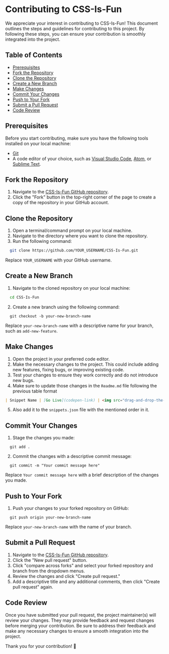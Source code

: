 # Contributing to CSS-Is-Fun

We appreciate your interest in contributing to CSS-Is-Fun! This document outlines the steps and guidelines for contributing to this project. By following these steps, you can ensure your contribution is smoothly integrated into the project.

## Table of Contents

- [Prerequisites](#prerequisites)
- [Fork the Repository](#fork-the-repository)
- [Clone the Repository](#clone-the-repository)
- [Create a New Branch](#create-a-new-branch)
- [Make Changes](#make-changes)
- [Commit Your Changes](#commit-your-changes)
- [Push to Your Fork](#push-to-your-fork)
- [Submit a Pull Request](#submit-a-pull-request)
- [Code Review](#code-review)

## Prerequisites

Before you start contributing, make sure you have the following tools installed on your local machine:

- [Git](https://git-scm.com/downloads)
- A code editor of your choice, such as [Visual Studio Code](https://code.visualstudio.com/download), [Atom](https://atom.io/), or [Sublime Text](https://www.sublimetext.com/3).

## Fork the Repository

1. Navigate to the [CSS-Is-Fun GitHub repository](https://github.com/Deveesh-Shetty/CSS-Is-Fun).
2. Click the "Fork" button in the top-right corner of the page to create a copy of the repository in your GitHub account.

## Clone the Repository

1. Open a terminal/command prompt on your local machine.
2. Navigate to the directory where you want to clone the repository.
3. Run the following command:

```bash
  git clone https://github.com/YOUR_USERNAME/CSS-Is-Fun.git
```

Replace `YOUR_USERNAME` with your GitHub username.

## Create a New Branch

1. Navigate to the cloned repository on your local machine:

```bash
  cd CSS-Is-Fun
```

2. Create a new branch using the following command:

```git
  git checkout -b your-new-branch-name
```

Replace `your-new-branch-name` with a descriptive name for your branch, such as `add-new-feature`.

## Make Changes

1. Open the project in your preferred code editor.
2. Make the necessary changes to the project. This could include adding new features, fixing bugs, or improving existing code.
3. Test your changes to ensure they work correctly and do not introduce new bugs.
4. Make sure to update those changes in the `Readme.md` file following the previous table format
```md
| Snippet Name | [Go Live](codepen-link) | <img src="drag-and-drop-the-image-then-copy-the-link-here" alt="Cart Item" width="400" height="300"> | [Code - Snippet name](Snippet-location-in-the-repo) |
```
5. Also add it to the `snippets.json` file with the mentioned order in it.

## Commit Your Changes

1. Stage the changes you made:

```git
  git add .
```

2. Commit the changes with a descriptive commit message:

```git
  git commit -m "Your commit message here"
```

Replace `Your commit message here` with a brief description of the changes you made.

## Push to Your Fork

1. Push your changes to your forked repository on GitHub:

```git
  git push origin your-new-branch-name
```

Replace `your-new-branch-name` with the name of your branch.

## Submit a Pull Request

1. Navigate to the [CSS-Is-Fun GitHub repository](https://github.com/Deveesh-Shetty/CSS-Is-Fun).
2. Click the "New pull request" button.
3. Click "compare across forks" and select your forked repository and branch from the dropdown menus.
4. Review the changes and click "Create pull request."
5. Add a descriptive title and any additional comments, then click "Create pull request" again.

## Code Review

Once you have submitted your pull request, the project maintainer(s) will review your changes. They may provide feedback and request changes before merging your contribution. Be sure to address their feedback and make any necessary changes to ensure a smooth integration into the project.

Thank you for your contribution! 🚀
